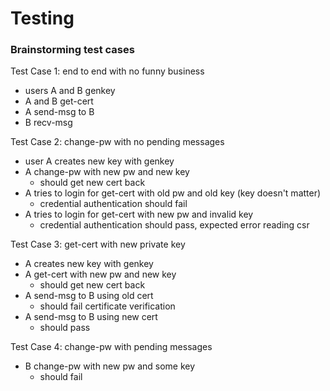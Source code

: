 # Testing 

### Brainstorming test cases

Test Case 1:
end to end with no funny business
* users A and B genkey
* A and B get-cert
* A send-msg to B
* B recv-msg

Test Case 2:
change-pw with no pending messages
* user A creates new key with genkey
* A change-pw with new pw and new key
    * should get new cert back
* A tries to login for get-cert with old pw and old key (key doesn't matter)
    * credential authentication should fail
* A tries to login for get-cert with new pw and invalid key
    * credential authentication should pass, expected error reading csr

Test Case 3:
get-cert with new private key
* A creates new key with genkey
* A get-cert with new pw and new key
    * should get new cert back
* A send-msg to B using old cert
    * should fail certificate verification
* A send-msg to B using new cert
    * should pass

Test Case 4:
change-pw with pending messages
* B change-pw with new pw and some key
    * should fail
